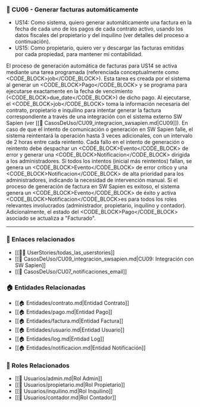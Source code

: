 ### 🔸 CU06 - Generar facturas automáticamente

- US14: Como sistema, quiero generar automáticamente una factura en la fecha de cada uno de los pagos de cada contrato activo, usando los datos fiscales del propietario y del inquilino (ver detalles del proceso a continuación).
- US15: Como propietario, quiero ver y descargar las facturas emitidas por cada propiedad, para mantener mi contabilidad.

El proceso de generación automática de facturas para US14 se activa mediante una tarea programada (referenciada conceptualmente como <CODE_BLOCK>job</CODE_BLOCK>). Esta tarea es creada por el sistema al generar un <CODE_BLOCK>Pago</CODE_BLOCK> y se programa para ejecutarse exactamente en la fecha de vencimiento (<CODE_BLOCK>due_date</CODE_BLOCK>) de dicho pago. Al ejecutarse, el <CODE_BLOCK>job</CODE_BLOCK> toma la información necesaria del contrato, propietario e inquilino para intentar generar la factura correspondiente a través de una integración con el sistema externo SW Sapien (ver [[📄 CasosDeUso/CU09_integracion_swsapien.md|CU09]]). En caso de que el intento de comunicación o generación en SW Sapien falle, el sistema reintentará la operación hasta 3 veces adicionales, con un intervalo de 2 horas entre cada reintento. Cada fallo en el intento de generación o reintento debe despachar un <CODE_BLOCK>Evento</CODE_BLOCK> de error y generar una <CODE_BLOCK>Notificacion</CODE_BLOCK> dirigida a los administradores. Si todos los intentos (inicial más reintentos) fallan, se genera un <CODE_BLOCK>Evento</CODE_BLOCK> de error crítico y una <CODE_BLOCK>Notificacion</CODE_BLOCK> de alta prioridad para los administradores, indicando la necesidad de intervención manual. Si el proceso de generación de factura en SW Sapien es exitoso, el sistema genera un <CODE_BLOCK>Evento</CODE_BLOCK> de éxito y activa <CODE_BLOCK>Notificacion</CODE_BLOCK>es para todos los roles relevantes involucrados (administrador, propietario, inquilino y contador). Adicionalmente, el estado del <CODE_BLOCK>Pago</CODE_BLOCK> asociado se actualiza a "Facturado".

---

### 📎 Enlaces relacionados
- [[🧑‍💻 UserStories/todas_las_userstories]]
- [[📄 CasosDeUso/CU09_integracion_swsapien.md|CU09: Integración con SW Sapien]]
- [[📄 CasosDeUso/CU07_notificaciones_email]]

### 🏠 Entidades Relacionadas
- [[🏠 Entidades/contrato.md|Entidad Contrato]]
- [[🏠 Entidades/pago.md|Entidad Pago]]
- [[🏠 Entidades/factura.md|Entidad Factura]]
- [[🏠 Entidades/usuario.md|Entidad Usuario]]
- [[🏠 Entidades/log.md|Entidad Log]]
- [[🏠 Entidades/notificacion.md|Entidad Notificación]]

### 👥 Roles Relacionados
- [[👥 Usuarios/admin.md|Rol Admin]]
- [[👥 Usuarios/propietario.md|Rol Propietario]]
- [[👥 Usuarios/inquilino.md|Rol Inquilino]]
- [[👥 Usuarios/contador.md|Rol Contador]]